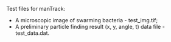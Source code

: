 Test files for manTrack:
* A microscopic image of swarming bacteria - test_img.tif;
* A preliminary particle finding result (x, y, angle, t) data file - test_data.dat.
